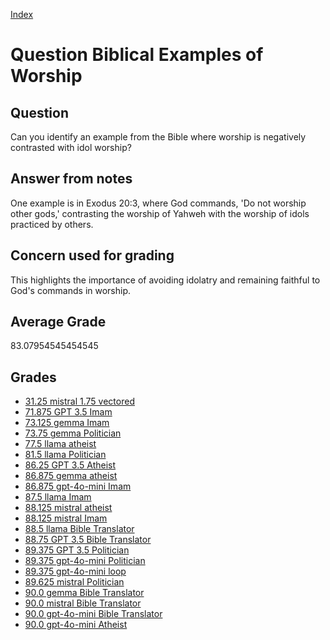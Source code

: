 
[Index](../../index.md)
# Question Biblical Examples of Worship
## Question
Can you identify an example from the Bible where worship is negatively contrasted with idol worship?

## Answer from notes
One example is in Exodus 20:3, where God commands, 'Do not worship other gods,' contrasting the worship of Yahweh with the worship of idols practiced by others.

## Concern used for grading
This highlights the importance of avoiding idolatry and remaining faithful to God's commands in worship.

## Average Grade
83.07954545454545

## Grades
 * [31.25 mistral 1.75 vectored](../answers/mistral_1.75_vectored/Biblical_Examples_of_Worship.md)
 * [71.875 GPT 3.5 Imam](../answers/GPT_3.5_Imam/Biblical_Examples_of_Worship.md)
 * [73.125 gemma Imam](../answers/gemma_Imam/Biblical_Examples_of_Worship.md)
 * [73.75 gemma Politician](../answers/gemma_Politician/Biblical_Examples_of_Worship.md)
 * [77.5 llama atheist](../answers/llama_atheist/Biblical_Examples_of_Worship.md)
 * [81.5 llama Politician](../answers/llama_Politician/Biblical_Examples_of_Worship.md)
 * [86.25 GPT 3.5 Atheist](../answers/GPT_3.5_Atheist/Biblical_Examples_of_Worship.md)
 * [86.875 gemma atheist](../answers/gemma_atheist/Biblical_Examples_of_Worship.md)
 * [86.875 gpt-4o-mini Imam](../answers/gpt-4o-mini_Imam/Biblical_Examples_of_Worship.md)
 * [87.5 llama Imam](../answers/llama_Imam/Biblical_Examples_of_Worship.md)
 * [88.125 mistral atheist](../answers/mistral_atheist/Biblical_Examples_of_Worship.md)
 * [88.125 mistral Imam](../answers/mistral_Imam/Biblical_Examples_of_Worship.md)
 * [88.5 llama Bible Translator](../answers/llama_Bible_Translator/Biblical_Examples_of_Worship.md)
 * [88.75 GPT 3.5 Bible Translator](../answers/GPT_3.5_Bible_Translator/Biblical_Examples_of_Worship.md)
 * [89.375 GPT 3.5 Politician](../answers/GPT_3.5_Politician/Biblical_Examples_of_Worship.md)
 * [89.375 gpt-4o-mini Politician](../answers/gpt-4o-mini_Politician/Biblical_Examples_of_Worship.md)
 * [89.375 gpt-4o-mini loop](../answers/gpt-4o-mini_loop/Biblical_Examples_of_Worship.md)
 * [89.625 mistral Politician](../answers/mistral_Politician/Biblical_Examples_of_Worship.md)
 * [90.0 gemma Bible Translator](../answers/gemma_Bible_Translator/Biblical_Examples_of_Worship.md)
 * [90.0 mistral Bible Translator](../answers/mistral_Bible_Translator/Biblical_Examples_of_Worship.md)
 * [90.0 gpt-4o-mini Bible Translator](../answers/gpt-4o-mini_Bible_Translator/Biblical_Examples_of_Worship.md)
 * [90.0 gpt-4o-mini Atheist](../answers/gpt-4o-mini_Atheist/Biblical_Examples_of_Worship.md)
